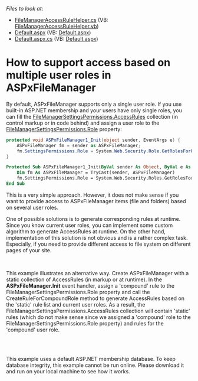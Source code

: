 <!-- default file list -->
*Files to look at*:

* [FileManagerAccessRuleHelper.cs](./CS/WebSite/App_Code/FileManagerAccessRuleHelper.cs) (VB: [FileManagerAccessRuleHelper.vb](./VB/WebSite/App_Code/FileManagerAccessRuleHelper.vb))
* [Default.aspx](./CS/WebSite/Default.aspx) (VB: [Default.aspx](./VB/WebSite/Default.aspx))
* [Default.aspx.cs](./CS/WebSite/Default.aspx.cs) (VB: [Default.aspx](./VB/WebSite/Default.aspx))
<!-- default file list end -->
# How to support access based on multiple user roles in ASPxFileManager


<p>By default, ASPxFileManager supports only a single user role. If you use built-in ASP.NET membership and your users have only single roles, you can fill the <a href="http://documentation.devexpress.com/#AspNet/DevExpressWebASPxFileManagerFileManagerSettingsPermissions_AccessRulestopic"><u>FileManagerSettingsPermissions.AccessRules</u></a> collection (in control markup or in code behind) and assign a user role to the <a href="http://documentation.devexpress.com/#AspNet/DevExpressWebASPxFileManagerFileManagerSettingsPermissions_Roletopic"><u>FileManagerSettingsPermissions.Role</u></a>  property:</p>

```cs
protected void ASPxFileManager1_Init(object sender, EventArgs e) {
	ASPxFileManager fm = sender as ASPxFileManager;
	fm.SettingsPermissions.Role = System.Web.Security.Role.GetRolesForUser()[0];
}
```

<p> </p>

```vb
Protected Sub ASPxFileManager1_Init(ByVal sender As Object, ByVal e As EventArgs)
	Dim fm As ASPxFileManager = TryCast(sender, ASPxFileManager)
	fm.SettingsPermissions.Role = System.Web.Security.Roles.GetRolesForUser()[0];
End Sub

```

<p>This is a very simple approach. However, it does not make sense if you want to provide access to ASPxFileManager items (file and folders) based on several user roles.</p><p>One of possible solutions is to generate corresponding rules at runtime. Since you know current user roles, you can implement some custom algorithm to generate AccessRules at runtime. On the other hand, implementation of this solution is not obvious and is a rather complex task. Especially, if you need to provide different access to file system on different pages of your site.</p><br />
<p>This example illustrates an alternative way. Create ASPxFileManager with a static collection of AccessRules (in markup or at runtime). In the <strong>ASPxFileManager.Init</strong> event handler, assign a 'compound' rule to the FileManagerSettingsPermissions.Role property and call the CreateRuleForCompoundRole method to generate AccessRules based on the 'static' rule list and current user roles. As a result, the FileManagerSettingsPermissions.AccessRules collection will contain 'static' rules (which do not make sense since we assigned a 'compound' role to the FileManagerSettingsPermissions.Role property) and rules for the 'compound' user role.</p><br />
<br />
<p>This example uses a default ASP.NET membership database. To keep database integrity, this example cannot be run online. Please download it and run on your local machine to see how it works.</p><p></p><p></p>

<br/>


